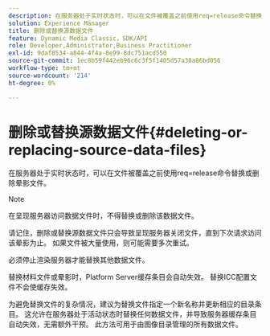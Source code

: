 ```yaml
---
description: 在服务器处于实时状态时，可以在文件被覆盖之前使用req=release命令替换或删除晕影文件。
solution: Experience Manager
title: 删除或替换源数据文件
feature: Dynamic Media Classic，SDK/API
role: Developer,Administrator,Business Practitioner
exl-id: 9daf8534-a844-4f4a-8e99-8dc751acd550
source-git-commit: 1ec8b59f442eb96c6c3f5f1405d57a38a86bd056
workflow-type: tm+mt
source-wordcount: '214'
ht-degree: 0%

---
```


# 删除或替换源数据文件{#deleting-or-replacing-source-data-files}

在服务器处于实时状态时，可以在文件被覆盖之前使用req=release命令替换或删除晕影文件。

>[!NOTE]
>
>在呈现服务器访问数据文件时，不得替换或删除该数据文件。

请记住，删除或替换源数据文件只会导致呈现服务器关闭文件，直到下次请求访问该晕影为止。 如果文件被大量使用，则可能需要多次重试。

必须停止渲染服务器才能替换其他数据文件。

替换材料文件或晕影时，Platform Server缓存条目会自动失效。 替换ICC配置文件不会使缓存失效。

为避免替换文件的复杂情况，建议为替换文件指定一个新名称并更新相应的目录条目。 这允许在服务器处于活动状态时替换任何数据文件，并导致服务器缓存条目自动失效，无需额外干预。 此方法可用于由图像目录管理的所有数据文件。
